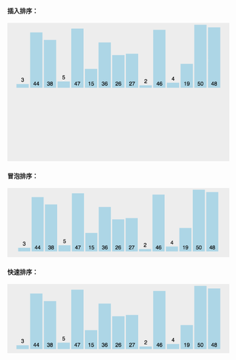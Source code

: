 #### 插入排序：
![insert gif](./../static/imgs/insertSort.gif)

#### 冒泡排序：
![bubble gif](./../static/imgs/bubbleSort.gif)

#### 快速排序：
![quick git](./../static/imgs/quickSort.gif)
